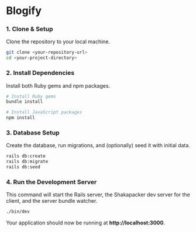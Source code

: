 # Blogify

### 1\. Clone & Setup

Clone the repository to your local machine.

```bash
git clone <your-repository-url>
cd <your-project-directory>
```

### 2\. Install Dependencies

Install both Ruby gems and npm packages.

```bash
# Install Ruby gems
bundle install

# Install JavaScript packages
npm install
```

### 3\. Database Setup

Create the database, run migrations, and (optionally) seed it with initial data.

```bash
rails db:create
rails db:migrate
rails db:seed
```

### 4\. Run the Development Server

This command will start the Rails server, the Shakapacker dev server for the client, and the server bundle watcher.

```bash
./bin/dev
```

Your application should now be running at **http://localhost:3000**.